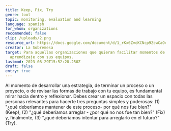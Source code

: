 ```yaml
---
title: Keep, Fix, Try
genre: tool
topic: monitoring, evaluation and learning
language: spanish
for_whom: organizations
recommended: false
clip: /uploads/2.png
resource_url: https://docs.google.com/document/d/1_rKx6ZvcKCNcp9ZcwCaOoZMXnNGdlIUrHPNz0VwygCA/edit
creator: La Sobremesa
target: Para aquellas organizaciones que quieran facilitar momentos de
  aprendizaje con sus equipos.
lastmod: 2023-08-29T15:52:28.250Z
draft: false
entry: true
---
```

<!--StartFragment-->

Al momento de desarrollar una estrategia, de terminar un proceso o un proyecto, o de revisar las formas de trabajo con tu equipo, es fundamental mirar hacia dentro y reflexionar. Debes crear un espacio con todas las personas relevantes para hacerte tres preguntas simples y poderosas: (1) "¿qué deberíamos mantener de este proceso- por qué nos fue bien?" (Keep); (2) "¿qué deberíamos arreglar - ¿por qué no nos fue tan bien?" (Fix) y, finalmente, (3) "¿qué deberíamos intentar para arreglarlo en el futuro?" (Try).

<!--EndFragment-->